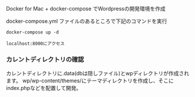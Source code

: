 Docker for Mac + docker-compose でWordpressの開発環境を作成


docker-compose.yml ファイルのあるところで下記のコマンドを実行
```
docker-compose up -d

localhost:8000にアクセス
```

### カレントディレクトリの確認

カレントディレクトリに.data(dbは隠しファイル)とwpディレクトリが作成されます。
wp/wp-content/themes/にテーマディレクトリを作成し、そこにindex.phpなどを配置して開発。
